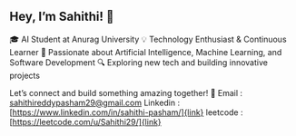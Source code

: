 ## Hey, I’m Sahithi! 👋

🎓 AI Student at Anurag University
💡 Technology Enthusiast & Continuous Learner
🚀 Passionate about Artificial Intelligence, Machine Learning, and Software Development
🔍 Exploring new tech and building innovative projects

Let’s connect and build something amazing together! 🚀
Email    : sahithireddypasham29@gmail.com
Linkedin : [https://www.linkedin.com/in/sahithi-pasham/]{link}
leetcode : [https://leetcode.com/u/Sahithi29/]{link}



